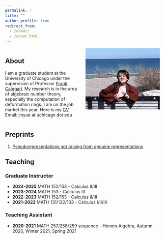 ```yaml
---
permalink: /
title: ""
author_profile: true
redirect_from: 
  - /about/
  - /about.html
---
```

<div style="display: flex; align-items: flex-start;">
  <div style="flex: 1; padding-right: 20px;">
    <h2>About</h2>
    <p>I am a graduate student at the University of Chicago under the supervision of Professor <a href="https://math.uchicago.edu/~fcale/" target="_blank">Frank Calegari</a>. My research is in the area of algebraic number theory, especially the computation of deformation rings. I am on the job market this year. Here is my <a href="/ljy/assets/Jinyue%20-%20CV.pdf" target="_blank">CV</a>. 
    Email: jinyue at uchicago dot edu</p>
  </div>
  <div style="flex: 1; text-align: center;">
    <img src="images/IMG_4530.png" alt="Your Image" style="max-width: 100%; height: auto;">
  </div>
</div>



## Preprints

1. [Pseudorepresentations not arising from genuine representations](https://arxiv.org/abs/2310.16953)

## Teaching

### Graduate Instructor 
- **2024-2025** MATH 152/153 - Calculus II/III
- **2023-2024** MATH 153 - Calculus III
- **2022-2023** MATH 152/153 - Calculus II/III
- **2021-2022** MATH 131/132/133 - Calculus I/II/III

### Teaching Assistant
- **2020-2021** MATH 257/258/259 sequence - Honors Algebra, Autumn 2020, Winter 2021, Spring 2021
